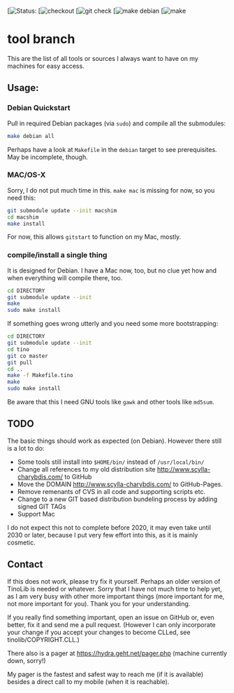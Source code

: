 [![Status](https://api.cirrus-ci.com/github/hilbix/src.svg?branch=tool):
 [![checkout](https://api.cirrus-ci.com/github/hilbix/src.svg?branch=tool&task=make&script=prep)
 [![git check](https://api.cirrus-ci.com/github/hilbix/src.svg?branch=tool&task=make&script=check)
 [![make debian](https://api.cirrus-ci.com/github/hilbix/src.svg?branch=tool&task=make&script=debian)
 [![make](https://api.cirrus-ci.com/github/hilbix/src.svg?branch=tool&task=make&script=make)

# tool branch

This are the list of all tools or sources I always want to have on my machines for easy access.


## Usage:

### Debian Quickstart

Pull in required Debian packages (via `sudo`) and compile all the submodules:
```bash
make debian all
```

Perhaps have a look at `Makefile` in the `debian` target to see prerequisites.
May be incomplete, though.


### MAC/OS-X

Sorry, I do not put much time in this.  `make mac` is missing for now, so you need this:

```bash
git submodule update --init macshim
cd macshim
make install
```

For now, this allows `gitstart` to function on my Mac, mostly.

### compile/install a single thing

It is designed for Debian.  I have a Mac now, too, but no clue yet how and when everything will compile there, too.

```bash
cd DIRECTORY
git submodule update --init
make
sudo make install
```

If something goes wrong utterly and you need some more bootstrapping:

```bash
cd DIRECTORY
git submodule update --init
cd tino
git co master
git pull
cd ..
make -f Makefile.tino
make
sudo make install
```

Be aware that this I need GNU tools like `gawk` and other tools like `md5sum`.


## TODO

The basic things should work as expected (on Debian).  However there still is a lot to do:

- Some tools still install into `$HOME/bin/` instead of `/usr/local/bin/`
- Change all references to my old distribution site http://www.scylla-charybdis.com/ to GitHub
- Move the DOMAIN http://www.scylla-charybdis.com/ to GitHub-Pages.
- Remove remenants of CVS in all code and supporting scripts etc.
- Change to a new GIT based distribution bundeling process by adding signed GIT TAGs
- Support Mac

I do not expect this not to complete before 2020, it may even take until 2030 or later, because I put very few effort into this, as it is mainly cosmetic.


## Contact

If this does not work, please try fix it yourself.  Perhaps an older version of TinoLib is needed or whatever.  Sorry that I have not much time to help yet, as I am very busy with other more important things (more important for me, not more important for you).  Thank you for your understanding.

If you really find something important, open an issue on GitHub or, even better, fix it and send me a pull request.  (However I can only incorporate your change if you accept your changes to become CLLed, see tinolib/COPYRIGHT.CLL.)

There also is a pager at https://hydra.geht.net/pager.php (machine currently down, sorry!)

My pager is the fastest and safest way to reach me (if it is available) besides a direct call to my mobile (when it is reachable).

